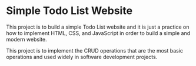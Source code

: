 # Simple Todo List Website

This project is to build a simple Todo List website and it is just a practice on how to implement HTML, CSS, and JavaScript in order to build a simple and modern website.

This project is to implement the CRUD operations that are the most basic operations and used widely in software development projects.